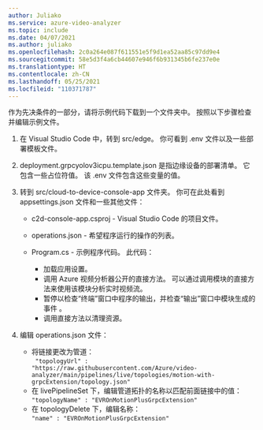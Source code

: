 ```yaml
---
author: Juliako
ms.service: azure-video-analyzer
ms.topic: include
ms.date: 04/07/2021
ms.author: juliako
ms.openlocfilehash: 2c0a264e087f611551e5f9d1ea52aa85c97dd9e4
ms.sourcegitcommit: 58e5d3f4a6cb44607e946f6b931345b6fe237e0e
ms.translationtype: HT
ms.contentlocale: zh-CN
ms.lasthandoff: 05/25/2021
ms.locfileid: "110371787"
---
```

作为先决条件的一部分，请将示例代码下载到一个文件夹中。 按照以下步骤检查并编辑示例文件。

1. 在 Visual Studio Code 中，转到 src/edge。 你可看到 .env 文件以及一些部署模板文件。
1. deployment.grpcyolov3icpu.template.json 是指边缘设备的部署清单。 它包含一些占位符值。 该 .env 文件包含这些变量的值。
1. 转到 src/cloud-to-device-console-app 文件夹。 你可在此处看到 appsettings.json 文件和一些其他文件：
    
    * c2d-console-app.csproj - Visual Studio Code 的项目文件。
    * operations.json - 希望程序运行的操作的列表。
    * Program.cs - 示例程序代码。 此代码：
    
        * 加载应用设置。
        * 调用 Azure 视频分析器公开的直接方法。 可以通过调用模块的直接方法来使用该模块分析实时视频流。
        * 暂停以检查“终端”窗口中程序的输出，并检查“输出”窗口中模块生成的事件 。
        * 调用直接方法以清理资源。
1. 编辑 operations.json 文件：
    
    * 将链接更改为管道：<br/>` "topologyUrl" : "https://raw.githubusercontent.com/Azure/video-analyzer/main/pipelines/live/topologies/motion-with-grpcExtension/topology.json"`
    * 在 livePipelineSet 下，编辑管道拓扑的名称以匹配前面链接中的值：<br/>`"topologyName" : "EVROnMotionPlusGrpcExtension"`
    * 在 topologyDelete 下，编辑名称：<br/>`"name" : "EVROnMotionPlusGrpcExtension"`
